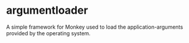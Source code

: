 # argumentloader
A simple framework for Monkey used to load the application-arguments provided by the operating system.
